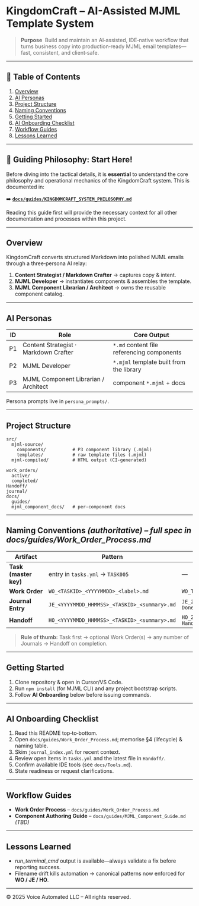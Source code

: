 # KingdomCraft – AI-Assisted MJML Template System

> **Purpose**  Build and maintain an AI‑assisted, IDE‑native workflow that turns business copy into production‑ready MJML email templates—fast, consistent, and client‑safe.

---

## 📑 Table of Contents

1. [Overview](#overview)
2. [AI Personas](#ai-personas)
3. [Project Structure](#project-structure)
4. [Naming Conventions](#naming-conventions)
5. [Getting Started](#getting-started)
6. [AI Onboarding Checklist](#ai-onboarding-checklist)
7. [Workflow Guides](#workflow-guides)
8. [Lessons Learned](#lessons-learned)

---

## 🚀 Guiding Philosophy: Start Here!

Before diving into the tactical details, it is **essential** to understand the core philosophy and operational mechanics of the KingdomCraft system. This is documented in:

➡️ **[`docs/guides/KINGDOMCRAFT_SYSTEM_PHILOSOPHY.md`](docs/guides/KINGDOMCRAFT_SYSTEM_PHILOSOPHY.md)**

Reading this guide first will provide the necessary context for all other documentation and processes within this project.

---

## Overview

KingdomCraft converts structured Markdown into polished MJML emails through a three‑persona AI relay:

1. **Content Strategist / Markdown Crafter** → captures copy & intent.
2. **MJML Developer** → instantiates components & assembles the template.
3. **MJML Component Librarian / Architect** → owns the reusable component catalog.

---

## AI Personas

| ID | Role                                  | Core Output                                |
| -- | ------------------------------------- | ------------------------------------------ |
| P1 | Content Strategist · Markdown Crafter | `*.md` content file referencing components |
| P2 | MJML Developer                        | `*.mjml` template built from the library   |
| P3 | MJML Component Librarian / Architect  | component `*.mjml` + docs                  |

Persona prompts live in `persona_prompts/`.

---

## Project Structure

```text
src/
  mjml-source/
    components/          # P3 component library (.mjml)
    templates/           # raw template files (.mjml)
  mjml-compiled/         # HTML output (CI‑generated)

work_orders/
  active/
  completed/
Handoff/
journal/
docs/
  guides/
  mjml_component_docs/   # per‑component docs
```

---

## Naming Conventions *(authoritative) – full spec in **docs/guides/Work\_Order\_Process.md***

| Artifact              | Pattern                                      | Example                                         |
| --------------------- | -------------------------------------------- | ----------------------------------------------- |
| **Task (master key)** | entry in `tasks.yml` → `TASK005`             | —                                               |
| **Work Order**        | `WO_<TASKID>_<YYYYMMDD>_<label>.md`          | `WO_TASK005_20250517_MJML-Cleanup.md`           |
| **Journal Entry**     | `JE_<YYYYMMDD_HHMMSS>_<TASKID>_<summary>.md` | `JE_20250517_083012_TASK005_Cleanup-Done.md`    |
| **Handoff**           | `HO_<YYYYMMDD_HHMMSS>_<TASKID>_<summary>.md` | `HO_20250517_083112_TASK005_Cleanup-Handoff.md` |

> **Rule of thumb:** Task first → optional Work Order(s) → any number of Journals → Handoff on completion.

---

## Getting Started

1. Clone repository & open in Cursor/VS Code.
2. Run `npm install` (for MJML CLI) and any project bootstrap scripts.
3. Follow **AI Onboarding** below before issuing commands.

---

## AI Onboarding Checklist

1. Read this README top‑to‑bottom.
2. Open `docs/guides/Work_Order_Process.md`; memorise §4 (lifecycle) & naming table.
3. Skim `journal_index.yml` for recent context.
4. Review open items in `tasks.yml` and the latest file in `Handoff/`.
5. Confirm available IDE tools (see `docs/Tools.md`).
6. State readiness or request clarifications.

---

## Workflow Guides

* **Work Order Process** – `docs/guides/Work_Order_Process.md`
* **Component Authoring Guide** – `docs/guides/MJML_Component_Guide.md` *(TBD)*

---

## Lessons Learned

* *run\_terminal\_cmd* output is available—always validate a fix before reporting success.
* Filename drift kills automation → canonical patterns now enforced for **WO / JE / HO**.

---

© 2025 Voice Automated LLC – All rights reserved.
